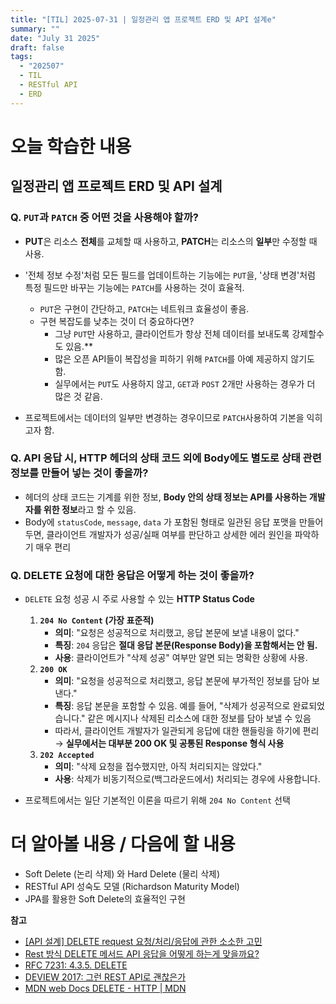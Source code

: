 ```yaml
---
title: "[TIL] 2025-07-31 | 일정관리 앱 프로젝트 ERD 및 API 설계e"
summary: ""
date: "July 31 2025"
draft: false
tags:
  - "202507"
  - TIL
  - RESTful API
  - ERD
---
```


# 오늘 학습한 내용

## 일정관리 앱 프로젝트 ERD 및 API 설계

### **Q. `PUT`과 `PATCH` 중 어떤 것을 사용해야 할까?**

- **PUT**은 리소스 **전체**를 교체할 때 사용하고, **PATCH**는 리소스의 **일부**만 수정할 때 사용.
- '전체 정보 수정'처럼 모든 필드를 업데이트하는 기능에는 `PUT`을, '상태 변경'처럼 특정 필드만 바꾸는 기능에는 `PATCH`를 사용하는 것이 효율적.
    - `PUT`은 구현이 간단하고, `PATCH`는 네트워크 효율성이 좋음.
    - 구현 복잡도를 낮추는 것이 더 중요하다면?
        - 그냥 `PUT`만 사용하고, 클라이언트가 항상 전체 데이터를 보내도록 강제할수도 있음.**
        - 많은 오픈 API들이 복잡성을 피하기 위해 `PATCH`를 아예 제공하지 않기도 함.
        - 실무에서는 `PUT`도 사용하지 않고,  `GET`과 `POST` 2개만 사용하는 경우가 더 많은 것 같음.

- 프로젝트에서는 데이터의 일부만 변경하는 경우이므로 `PATCH`사용하여 기본을 익히고자 함.

### **Q. API 응답 시, HTTP 헤더의 상태 코드 외에 Body에도 별도로 상태 관련 정보를 만들어 넣는 것이 좋을까?**

- 헤더의 상태 코드는 기계를 위한 정보, **Body 안의 상태 정보는 API를 사용하는 개발자를 위한 정보**라고 할 수 있음.
- Body에 `statusCode`, `message`, `data` 가 포함된 형태로 일관된 응답 포맷을 만들어두면, 클라이언트 개발자가 성공/실패 여부를 판단하고 상세한 에러 원인을 파악하기 매우 편리

### Q. DELETE 요청에 대한 응답은 어떻게 하는 것이 좋을까?

- `DELETE` 요청 성공 시 주로 사용할 수 있는 **HTTP Status Code**
    1. **`204 No Content` (가장 표준적)**
        - **의미**: "요청은 성공적으로 처리했고, 응답 본문에 보낼 내용이 없다."
        - **특징**: `204` 응답은 **절대 응답 본문(Response Body)을 포함해서는 안 됨.**
        - **사용**: 클라이언트가 "삭제 성공" 여부만 알면 되는 명확한 상황에 사용.
    2. **`200 OK`**
        - **의미**: "요청을 성공적으로 처리했고, 응답 본문에 부가적인 정보를 담아 보낸다."
        - **특징**: 응답 본문을 포함할 수 있음. 예를 들어, "삭제가 성공적으로 완료되었습니다." 같은 메시지나 삭제된 리소스에 대한 정보를 담아 보낼 수 있음
        - 따라서, 클라이언트 개발자가 일관되게 응답에 대한 핸들링을 하기에 편리 → **실무에서는 대부분 200 OK 및 공통된 Response 형식 사용**
    3. **`202 Accepted`**
        - **의미**: "삭제 요청을 접수했지만, 아직 처리되지는 않았다."
        - **사용**: 삭제가 비동기적으로(백그라운드에서) 처리되는 경우에 사용합니다.
        
- 프로젝트에서는 일단 기본적인 이론을 따르기 위해 `204 No Content` 선택

# 더 알아볼 내용 / 다음에 할 내용

- Soft Delete (논리 삭제) 와 Hard Delete (물리 삭제)
- RESTful API 성숙도 모델 (Richardson Maturity Model)
- JPA를 활용한 Soft Delete의 효율적인 구현

**참고**

- [[API 설계] DELETE request 요청/처리/응답에 관한 소소한 고민](https://humblego.tistory.com/18)
- [Rest 방식 DELETE 메서드 API 응답을 어떻게 하는게 맞을까요?](https://www.inflearn.com/community/questions/115513/rest-%EB%B0%A9%EC%8B%9D-delete-%EB%A9%94%EC%84%9C%EB%93%9C-api-%EC%9D%91%EB%8B%B5%EC%9D%84-%EC%96%B4%EB%96%BB%EA%B2%8C-%ED%95%98%EB%8A%94%EA%B2%8C-%EB%A7%9E%EC%9D%84%EA%B9%8C%EC%9A%94?srsltid=AfmBOopQ-zKGyDZmkdah7V1HvO6zLffj_X6IrfV0stZKKVlNddf2hYIV)
- [RFC 7231: 4.3.5. DELETE](https://datatracker.ietf.org/doc/html/rfc7231#section-4.3.5)
- [DEVIEW 2017: 그런 REST API로 괜찮은가](https://deview.kr/2017/schedule/212)
- [MDN web Docs DELETE - HTTP | MDN](https://developer.mozilla.org/ko/docs/Web/HTTP/Reference/Methods/DELETE)